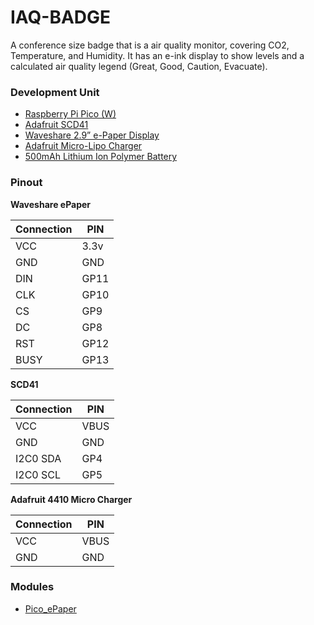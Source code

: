 # IAQ-BADGE

A conference size badge that is a air quality monitor, covering CO2, Temperature, and Humidity. It has an e-ink display to show levels and a calculated air quality legend (Great, Good, Caution, Evacuate).

### Development Unit

- [Raspberry Pi Pico (W)](https://www.pishop.us/product/raspberry-pi-pico-w/)
- [Adafruit SCD41](https://www.adafruit.com/product/5190)
- [Waveshare 2.9” e-Paper Display](https://www.amazon.com/gp/product/B07P6MJPTD/ref=ppx_yo_dt_b_asin_title_o01_s00?ie=UTF8&psc=1)
- [Adafruit Micro-Lipo Charger](https://www.adafruit.com/product/4410)
- [500mAh Lithium Ion Polymer Battery](https://www.adafruit.com/product/1578)

### Pinout

**Waveshare ePaper** 

| Connection | PIN        |
|------------|------------|
| VCC        | 3.3v       |
| GND        | GND        |
| DIN        | GP11       |
| CLK        | GP10       |
| CS         | GP9        |
| DC         | GP8        |
| RST        | GP12       |
| BUSY       | GP13       |

**SCD41**

| Connection | PIN        |
|------------|------------|
| VCC        | VBUS       |
| GND        | GND        |
| I2C0 SDA   | GP4        | 
| I2C0 SCL   | GP5        |

**Adafruit 4410 Micro Charger**

| Connection | PIN        |
|------------|------------|
| VCC        | VBUS       |
| GND        | GND        |

### Modules

- [Pico_ePaper](https://github.com/waveshare/Pico_ePaper_Code/tree/main/python)